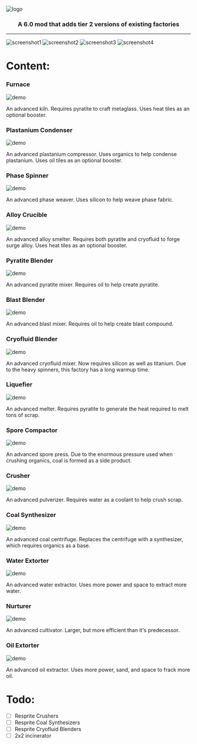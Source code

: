 ![logo](https://github.com/genNAowl/Upgraded-Factories/blob/master/demos/logo.png)
### <p align="center">A 6.0 mod that adds tier 2 versions of existing factories</p>

***
![screenshot1](https://github.com/genNAowl/Upgraded-Factories/blob/master/demos/screenshots/screenshot1.png)
![screenshot2](https://github.com/genNAowl/Upgraded-Factories/blob/master/demos/screenshots/screenshot2.png)
![screenshot3](https://github.com/genNAowl/Upgraded-Factories/blob/master/demos/screenshots/screenshot3.png)
![screenshot4](https://github.com/genNAowl/Upgraded-Factories/blob/master/demos/screenshots/screenshot4.png)

# Content: 
### Furnace
![demo](https://github.com/genNAowl/Upgraded-Factories/blob/master/demos/blocks/furnace.gif)

An advanced kiln. Requires pyratite to craft metaglass. Uses heat tiles as an optional booster. 
### Plastanium Condenser
![demo](https://github.com/genNAowl/Upgraded-Factories/blob/master/demos/blocks/plastanium-condenser.gif)

An advanced plastanium compressor. Uses organics to help condense plastanium. Uses oil tiles as an optional booster. 
### Phase Spinner
![demo](https://github.com/genNAowl/Upgraded-Factories/blob/master/demos/blocks/phase-spinner.gif)

An advanced phase weaver. Uses silicon to help weave phase fabric. 
### Alloy Crucible
![demo](https://github.com/genNAowl/Upgraded-Factories/blob/master/demos/blocks/alloy-crucible.gif)

An advanced alloy smelter. Requires both pyratite and cryofluid to forge surge alloy. Uses heat tiles as an optional booster. 
### Pyratite Blender
![demo](https://github.com/genNAowl/Upgraded-Factories/blob/master/demos/blocks/pyratite-blender.gif)

An advanced pyratite mixer. Requires oil to help create pyratite. 
### Blast Blender
![demo](https://github.com/genNAowl/Upgraded-Factories/blob/master/demos/blocks/blast-blender.gif)

An advanced blast mixer. Requires oil to help create blast compound. 
### Cryofluid Blender
![demo](https://github.com/genNAowl/Upgraded-Factories/blob/master/demos/blocks/cryofluid-blender.gif)

An advanced cryofluid mixer. Now requires silicon as well as titanium. Due to the heavy spinners, this factory has a long warmup time. 
### Liquefier
![demo](https://github.com/genNAowl/Upgraded-Factories/blob/master/demos/blocks/liquefier.gif)

An advanced melter. Requires pyratite to generate the heat required to melt tons of scrap. 
### Spore Compactor
![demo](https://github.com/genNAowl/Upgraded-Factories/blob/master/demos/blocks/spore-compactor.gif)

An advanced spore press. Due to the enormous pressure used when crushing organics, coal is formed as a side product. 
### Crusher
![demo](https://github.com/genNAowl/Upgraded-Factories/blob/master/demos/blocks/crusher.gif)

An advanced pulverizer. Requires water as a coolant to help crush scrap. 
### Coal Synthesizer
![demo](https://github.com/genNAowl/Upgraded-Factories/blob/master/demos/blocks/coal-synthesizer.gif)

An advanced coal centrifuge. Replaces the centrifuge with a synthesizer, which requires organics as a base. 
### Water Extorter
![demo](https://github.com/genNAowl/Upgraded-Factories/blob/master/demos/blocks/water-extorter.gif)

An advanced water extractor. Uses more power and space to extract more water. 
### Nurturer
![demo](https://github.com/genNAowl/Upgraded-Factories/blob/master/demos/blocks/nurturer.gif)

An advanced cultivator. Larger, but more efficient than it's predecessor. 
### Oil Extorter
![demo](https://github.com/genNAowl/Upgraded-Factories/blob/master/demos/blocks/oil-extorter.gif)

An advanced oil extractor. Uses more power, sand, and space to frack more oil.


# Todo: 
- [ ] Resprite Crushers
- [ ] Resprite Coal Synthesizers
- [ ] Resprite Cryofluid Blenders
- [ ] 2x2 incinerator
